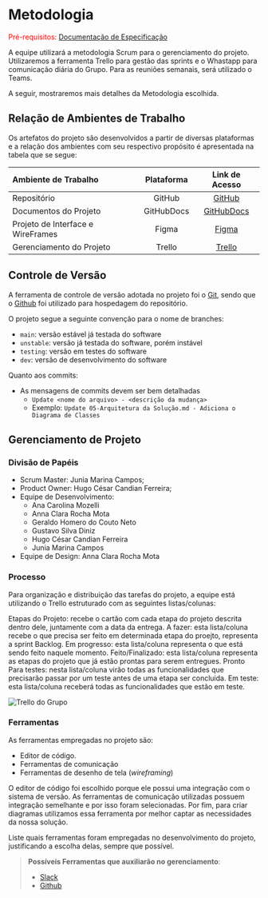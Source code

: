 
# Metodologia

<span style="color:red">Pré-requisitos: <a href="2-Especificação do Projeto.md"> Documentação de Especificação</a></span>

A equipe utilizará a metodologia Scrum para o gerenciamento do projeto. Utilizaremos a ferramenta Trello para gestão das sprints e o Whastapp para comunicação diária do Grupo. Para as reuniões semanais, será utilizado o Teams.

A seguir, mostraremos mais detalhes da Metodologia escolhida.

## Relação de Ambientes de Trabalho

Os artefatos do projeto são desenvolvidos a partir de diversas plataformas e a relação dos ambientes com seu respectivo propósito é apresentada na tabela que se segue:

Ambiente de Trabalho|Plataforma|Link de Acesso
|:------------------|:--------:|:------------:| 
|Repositório|GitHub|[GitHub](https://github.com/ICEI-PUC-Minas-PMV-ADS/pmv-ads-2024-1-e4-proj-dad-t3-mei) |
|Documentos do Projeto|GitHubDocs| [GitHubDocs](https://github.com/ICEI-PUC-Minas-PMV-ADS/pmv-ads-2024-1-e4-proj-dad-t3-mei/tree/main/docs) |
|Projeto de Interface e WireFrames| Figma| [Figma]() |
|Gerenciamento do Projeto|Trello| [Trello](https://trello.com/b/aP9pRNed/projeto-puc-eixo-4) |

## Controle de Versão

A ferramenta de controle de versão adotada no projeto foi o
[Git](https://git-scm.com/), sendo que o [Github](https://github.com)
foi utilizado para hospedagem do repositório.

O projeto segue a seguinte convenção para o nome de branches:

- `main`: versão estável já testada do software
- `unstable`: versão já testada do software, porém instável
- `testing`: versão em testes do software
- `dev`: versão de desenvolvimento do software

Quanto aos commits:

- As mensagens de commits devem ser bem detalhadas
  - `Update <nome do arquivo> - <descrição da mudança>`
  - Exemplo: `Update 05-Arquitetura da Solução.md - Adiciona o Diagrama de Classes`

## Gerenciamento de Projeto

### Divisão de Papéis

- Scrum Master: Junia Marina Campos;
- Product Owner: Hugo César Candian Ferreira;
- Equipe de Desenvolvimento:
  - Ana Carolina Mozelli
  - Anna Clara Rocha Mota
  - Geraldo Homero do Couto Neto
  - Gustavo Silva Diniz
  - Hugo César Candian Ferreira
  - Junia Marina Campos
- Equipe de Design: Anna Clara Rocha Mota

### Processo

Para organização e distribuição das tarefas do projeto, a equipe está utilizando o Trello estruturado com as seguintes listas/colunas:

Etapas do Projeto: recebe o cartão com cada etapa do projeto descrita dentro dele, juntamente com a data da entrega.
A fazer: esta lista/coluna recebe o que precisa ser feito em determinada etapa do proejto, representa a sprint Backlog.
Em progresso: esta lista/coluna representa o que está sendo feito naquele momento.
Feito/Finalizado: esta lista/coluna representa as etapas do projeto que já estão prontas para serem entregues.
Pronto Para testes: nesta lista/coluna virão todas as funcionalidades que precisarão passar por um teste antes de uma etapa ser concluida.
Em teste: esta lista/coluna receberá todas as funcionalidades que estão em teste.

![Trello do Grupo](https://github.com/ICEI-PUC-Minas-PMV-ADS/pmv-ads-2024-1-e4-proj-dad-t3-mei/assets/70844369/9244afd1-9494-4064-904d-299aeeda29b1)

### Ferramentas

As ferramentas empregadas no projeto são:

- Editor de código.
- Ferramentas de comunicação
- Ferramentas de desenho de tela (_wireframing_)

O editor de código foi escolhido porque ele possui uma integração com o sistema de versão. As ferramentas de comunicação utilizadas possuem integração semelhante e por isso foram selecionadas. Por fim, para criar diagramas utilizamos essa ferramenta por melhor captar as necessidades da nossa solução.

Liste quais ferramentas foram empregadas no desenvolvimento do projeto, justificando a escolha delas, sempre que possível.
 
> **Possíveis Ferramentas que auxiliarão no gerenciamento**: 
> - [Slack](https://slack.com/)
> - [Github](https://github.com/)
